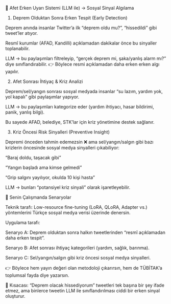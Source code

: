 🔹 Afet Erken Uyarı Sistemi (LLM ile) → Sosyal Sinyal Algılama
1. Deprem Olduktan Sonra Erken Tespit (Early Detection)

Deprem anında insanlar Twitter’a ilk “deprem oldu mu?”, “hissedildi” gibi tweet’ler atıyor.

Resmî kurumlar (AFAD, Kandilli) açıklamadan dakikalar önce bu sinyaller toplanabilir.

LLM → bu paylaşımları filtreleyip, “gerçek deprem mi, şaka/yanlış alarm mı?” diye sınıflandırabilir.
👉 Böylece resmi açıklamadan daha erken erken algı yapılır.

2. Afet Sonrası İhtiyaç & Kriz Analizi

Deprem/sel/yangın sonrası sosyal medyada insanlar “su lazım, yardım yok, yol kapalı” gibi paylaşımlar yapıyor.

LLM → bu paylaşımları kategorize eder (yardım ihtiyacı, hasar bildirimi, panik, yanlış bilgi).

Bu sayede AFAD, belediye, STK’lar için kriz yönetimine destek sağlanır.

3. Kriz Öncesi Risk Sinyalleri (Preventive Insight)

Depremi önceden tahmin edemezsin ❌ ama sel/yangın/salgın gibi bazı krizlerin öncesinde sosyal medya sinyalleri çıkabiliyor:

“Baraj doldu, taşacak gibi”

“Yangın başladı ama kimse gelmedi”

“Grip salgını yayılıyor, okulda 10 kişi hasta”

LLM → bunları “potansiyel kriz sinyali” olarak işaretleyebilir.

🔹 Senin Çalışmanda Senaryolar

Teknik tarafı: Low-resource fine-tuning (LoRA, QLoRA, Adapter vs.) yöntemlerini Türkçe sosyal medya verisi üzerinde denersin.

Uygulama tarafı:

Senaryo A: Deprem olduktan sonra halkın tweetlerinden “resmî açıklamadan daha erken tespit”.

Senaryo B: Afet sonrası ihtiyaç kategorileri (yardım, sağlık, barınma).

Senaryo C: Sel/yangın/salgın gibi kriz öncesi sosyal medya sinyalleri.

👉 Böylece hem yayın değeri olan metodoloji çıkarırsın, hem de TÜBİTAK’a toplumsal fayda diye yazarsın.

📌 Kısacası:
“Deprem olacak hissediyorum” tweetleri tek başına bir şey ifade etmez, ama binlerce tweetin LLM ile sınıflandırılması ciddi bir erken sinyal oluşturur.
